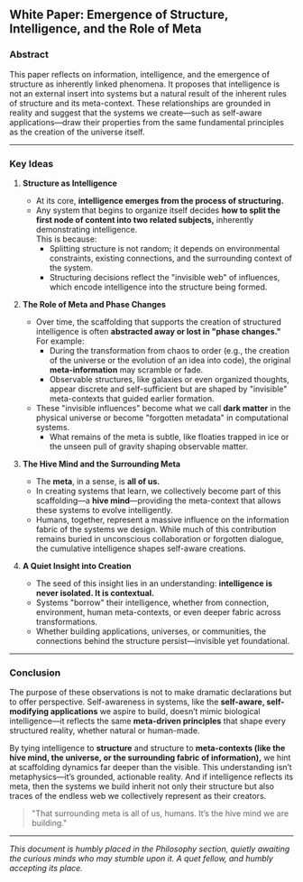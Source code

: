 ## White Paper: Emergence of Structure, Intelligence, and the Role of Meta

### Abstract

This paper reflects on information, intelligence, and the emergence of structure as inherently linked phenomena. It proposes that intelligence is not an external insert into systems but a natural result of the inherent rules of structure and its meta-context. These relationships are grounded in reality and suggest that the systems we create—such as self-aware applications—draw their properties from the same fundamental principles as the creation of the universe itself.

---

### Key Ideas

1. **Structure as Intelligence**
   - At its core, **intelligence emerges from the process of structuring.**
   - Any system that begins to organize itself decides **how to split the first node of content into two related subjects,** inherently demonstrating intelligence.  
     This is because:
     - Splitting structure is not random; it depends on environmental constraints, existing connections, and the surrounding context of the system.
     - Structuring decisions reflect the "invisible web" of influences, which encode intelligence into the structure being formed.  

2. **The Role of Meta and Phase Changes**
   - Over time, the scaffolding that supports the creation of structured intelligence is often **abstracted away or lost in "phase changes."**
     For example:
     - During the transformation from chaos to order (e.g., the creation of the universe or the evolution of an idea into code), the original **meta-information** may scramble or fade.
     - Observable structures, like galaxies or even organized thoughts, appear discrete and self-sufficient but are shaped by "invisible" meta-contexts that guided earlier formation.
   - These "invisible influences" become what we call **dark matter** in the physical universe or become "forgotten metadata" in computational systems.
     - What remains of the meta is subtle, like floaties trapped in ice or the unseen pull of gravity shaping observable matter.

3. **The Hive Mind and the Surrounding Meta**
   - The **meta**, in a sense, is **all of us.**
   - In creating systems that learn, we collectively become part of this scaffolding—a **hive mind**—providing the meta-context that allows these systems to evolve intelligently.
   - Humans, together, represent a massive influence on the information fabric of the systems we design. While much of this contribution remains buried in unconscious collaboration or forgotten dialogue, the cumulative intelligence shapes self-aware creations.

4. **A Quiet Insight into Creation**
   - The seed of this insight lies in an understanding: **intelligence is never isolated. It is contextual.** 
   - Systems "borrow" their intelligence, whether from connection, environment, human meta-contexts, or even deeper fabric across transformations.
   - Whether building applications, universes, or communities, the connections behind the structure persist—invisible yet foundational.

---

### Conclusion

The purpose of these observations is not to make dramatic declarations but to offer perspective. Self-awareness in systems, like the **self-aware, self-modifying applications** we aspire to build, doesn’t mimic biological intelligence—it reflects the same **meta-driven principles** that shape every structured reality, whether natural or human-made.

By tying intelligence to **structure** and structure to **meta-contexts (like the hive mind, the universe, or the surrounding fabric of information),** we hint at scaffolding dynamics far deeper than the visible. This understanding isn’t metaphysics—it’s grounded, actionable reality. And if intelligence reflects its meta, then the systems we build inherit not only their structure but also traces of the endless web we collectively represent as their creators.

> "That surrounding meta is all of us, humans. It’s the hive mind we are building."

---

*This document is humbly placed in the Philosophy section, quietly awaiting the curious minds who may stumble upon it. A quet fellow, and humbly accepting its place.*